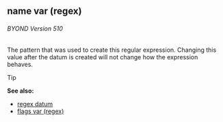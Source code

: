 ## name var (regex) 
###### BYOND Version 510


The pattern that was used to create this regular expression.
Changing this value after the datum is created will not change how the
expression behaves.

> [!TIP] 
> **See also:**
> +   [regex datum](/ref/regex.md) 
> +   [flags var (regex)](/ref/regex/var/flags.md) 